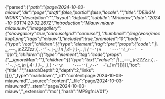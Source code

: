 {"parsed":{"_path":"/page/2024-10-03-miauw","_dir":"page","_draft":false,"_partial":false,"_locale":"","title":"DESIGN WORK","description":"","layout":"default","subtitle":"Mriaaaw","date":"2024-10-03T14:29:32.267Z","introduction":"Miauw miauw miauuuuw","imagegallery":{"showgallery":true,"carouselgrid":"carousel"},"thumbnail":"/img/work/mockup1.png","tags":["miauw"],"included":true,"promoted":"0","body":{"type":"root","children":[{"type":"element","tag":"pre","props":{"code":"      |\\      _,,,---,,_\nZZZzz /,`.-'`'    -.  ;-;;,_\n     |,4-  ) )-,_. ,\\ (  `'-'\n    '---''(_/--'  `-'\\_)\n"},"children":[{"type":"element","tag":"code","props":{"__ignoreMap":""},"children":[{"type":"text","value":"      |\\      _,,,---,,_\nZZZzz /,`.-'`'    -.  ;-;;,_\n     |,4-  ) )-,_. ,\\ (  `'-'\n    '---''(_/--'  `-'\\_)\n"}]}]}],"toc":{"title":"","searchDepth":2,"depth":2,"links":[]}},"_type":"markdown","_id":"content:page:2024-10-03-miauw.md","_source":"content","_file":"page/2024-10-03-miauw.md","_stem":"page/2024-10-03-miauw","_extension":"md"},"hash":"MP9gfnLV01"}